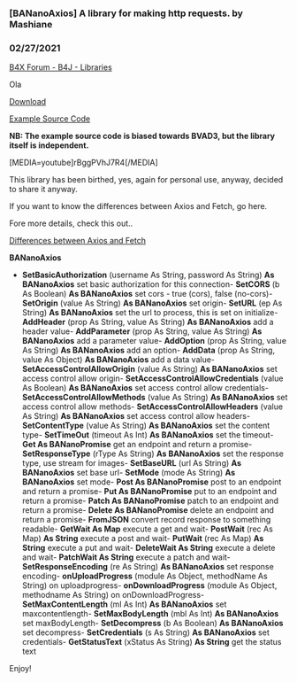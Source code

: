 ### [BANanoAxios] A library for making http requests. by Mashiane
### 02/27/2021
[B4X Forum - B4J - Libraries](https://www.b4x.com/android/forum/threads/128099/)

Ola  
  
[Download](https://github.com/Mashiane/BANanoAxios)  
  
[Example Source Code](https://github.com/Mashiane/BANanoVuetifyAD3/tree/main/Tutorials/Part48/B4J)  
  
**NB: The example source code is biased towards BVAD3, but the library itself is independent.**  
  
[MEDIA=youtube]rBggPVhJ7R4[/MEDIA]  
  
This library has been birthed, yes, again for personal use, anyway, decided to share it anyway.  
  
If you want to know the differences between Axios and Fetch, go here.  
  
Fore more details, check this out..  
  
[Differences between Axios and Fetch](https://www.geeksforgeeks.org/difference-between-fetch-and-axios-js-for-making-http-requests/#:~:text=Axios%20has%20the%20ability%20to,does%20not%20support%20upload%20progress.)  
  
**BANanoAxios**  

- **SetBasicAuthorization** (username As String, password As String) **As BANanoAxios**
set basic authorization for this connection- **SetCORS** (b As Boolean) **As BANanoAxios**
set cors - true (cors), false (no-cors)- **SetOrigin** (value As String) **As BANanoAxios**
set origin- **SetURL** (ep As String) **As BANanoAxios**
set the url to process, this is set on initialize- **AddHeader** (prop As String, value As String) **As BANanoAxios**
add a header value- **AddParameter** (prop As String, value As String) **As BANanoAxios**
add a parameter value- **AddOption** (prop As String, value As String) **As BANanoAxios**
add an option- **AddData** (prop As String, value As Object) **As BANanoAxios**
add a data value- **SetAccessControlAllowOrigin** (value As String) **As BANanoAxios**
set access control allow origin- **SetAccessControlAllowCredentials** (value As Boolean) **As BANanoAxios**
set access control allow credentials- **SetAccessControlAllowMethods** (value As String) **As BANanoAxios**
set access control allow methods- **SetAccessControlAllowHeaders** (value As String) **As BANanoAxios**
set access control allow headers- **SetContentType** (value As String) **As BANanoAxios**
set the content type- **SetTimeOut** (timeout As Int) **As BANanoAxios**
set the timeout- **Get As BANanoPromise**
get an endpoint and return a promise- **SetResponseType** (rType As String) **As BANanoAxios**
set the response type, use stream for images- **SetBaseURL** (url As String) **As BANanoAxios**
set base url- **SetMode** (mode As String) **As BANanoAxios**
set mode- **Post As BANanoPromise**
post to an endpoint and return a promise- **Put As BANanoPromise**
put to an endpoint and return a promise- **Patch As BANanoPromise**
patch to an endpoint and return a promise- **Delete As BANanoPromise**
delete an endpoint and return a promise- **FromJSON**
convert record response to something readable- **GetWait As Map**
execute a get and wait- **PostWait** (rec As Map) **As String**
execute a post and wait- **PutWait** (rec As Map) **As String**
execute a put and wait- **DeleteWait As String**
execute a delete and wait- **PatchWait As String**
execute a patch and wait- **SetResponseEncoding** (re As String) **As BANanoAxios**
set response encoding- **onUploadProgress** (module As Object, methodName As String)
on uploadprogress- **onDownloadProgress** (module As Object, methodname As String)
on onDownloadProgress- **SetMaxContentLength** (ml As Int) **As BANanoAxios**
set maxcontentlength- **SetMaxBodyLength** (mbl As Int) **As BANanoAxios**
set maxBodyLength- **SetDecompress** (b As Boolean) **As BANanoAxios**
set decompress- **SetCredentials** (s As String) **As BANanoAxios**
set credentials- **GetStatusText** (xStatus As String) **As String**
get the status text
  
  
Enjoy!